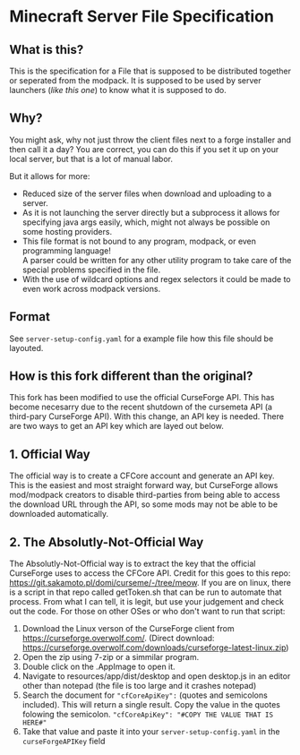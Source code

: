 # Minecraft Server File Specification

## What is this?
This is the specification for a File that is supposed to be distributed together or seperated from the modpack.
It is supposed to be used by server launchers (_like this one_) to know what it is supposed to do.

## Why?
You might ask, why not just throw the client files next to a forge installer and then call it a day?
You are correct, you can do this if you set it up on your local server, but that is a lot of manual labor.

But it allows for more:
* Reduced size of the server files when download and uploading to a server.
* As it is not launching the server directly but a subprocess it allows for specifying java args easily, 
    which, might not always be possible on some hosting providers.
* This file format is not bound to any program, modpack, or even programming language!  
    A parser could be written for any other utility program to take care of the special problems specified in the file.      
* With the use of wildcard options and regex selectors it could be made to even work across modpack versions.

## Format
See `server-setup-config.yaml` for a example file how this file should be layouted.

## How is this fork different than the original?
This fork has been modified to use the official CurseForge API. This has become necesarry due to the recent shutdown of the cursemeta API (a third-pary CurseForge API). With this change, an API key is needed. There are two ways to get an API key which are layed out below.

## 1. Official Way
The official way is to create a CFCore account and generate an API key. This is the easiest and most straight forward way, but CurseForge allows mod/modpack creators to disable third-parties from being able to access the download URL through the API, so some mods may not be able to be downloaded automatically.

## 2. The Absolutly-Not-Official Way
The Absolutly-Not-Official way is to extract the key that the official CurseForge uses to access the CFCore API. Credit for this goes to this repo: https://git.sakamoto.pl/domi/curseme/-/tree/meow. If you are on linux, there is a script in that repo called getToken.sh that can be run to automate that process. From what I can tell, it is legit, but use your judgement and check out the code. For those on other OSes or who don't want to run that script:
1. Download the Linux verson of the CurseForge client from https://curseforge.overwolf.com/. (Direct download: https://curseforge.overwolf.com/downloads/curseforge-latest-linux.zip)
2. Open the zip using 7-zip or a simmilar program.
3. Double click on the .AppImage to open it.
4. Navigate to resources/app/dist/desktop and open desktop.js in an editor other than notepad (the file is too large and it crashes notepad)
5. Search the document for `"cfCoreApiKey":` (quotes and semicolons included). This will return a single result. Copy the value in the quotes folowing the semicolon. 
    `"cfCoreApiKey": "#COPY THE VALUE THAT IS HERE#"`
6. Take that value and paste it into your `server-setup-config.yaml` in the `curseForgeAPIKey` field
